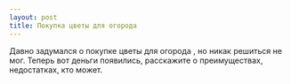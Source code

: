 ```yaml
---
layout: post 
title: Покупка цветы для огорода 
--- 
```

Давно задумался о покупке цветы для огорода , но никак решиться не мог. Теперь вот деньги появились, расскажите о преимуществах, недостатках, кто может.